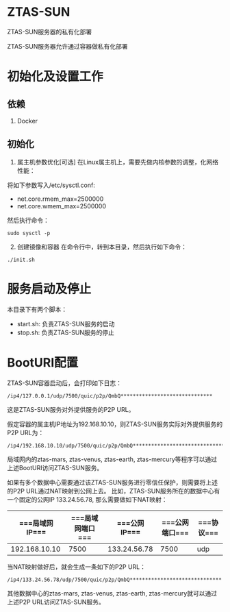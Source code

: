 # ZTAS-SUN
ZTAS-SUN服务器的私有化部署

ZTAS-SUN服务器允许通过容器做私有化部署

# 初始化及设置工作
## 依赖
1. Docker

## 初始化

1. 属主机参数优化[可选]
在Linux属主机上，需要先做内核参数的调整，化网络性能：

将如下参数写入/etc/sysctl.conf:

- net.core.rmem_max=2500000
- net.core.wmem_max=2500000

然后执行命令：

```
sudo sysctl -p
```

2. 创建镜像和容器
在命令行中，转到本目录，然后执行如下命令：
```
./init.sh
```

# 服务启动及停止

本目录下有两个脚本：

- start.sh: 负责ZTAS-SUN服务的启动
- stop.sh: 负责ZTAS-SUN服务的停止

# BootURI配置

ZTAS-SUN容器启动后，会打印如下日志：

```
/ip4/127.0.0.1/udp/7500/quic/p2p/QmbQ******************************
```

这是ZTAS-SUN服务对外提供服务的P2P URL。

假定容器的属主机IP地址为192.168.10.10，则ZTAS-SUN服务实际对外提供服务的P2P URL为：

```
/ip4/192.168.10.10/udp/7500/quic/p2p/QmbQ******************************
```

局域网内的ztas-mars, ztas-venus, ztas-earth, ztas-mercury等程序可以通过上述BootURI访问ZTAS-SUN服务。

如果有多个数据中心需要通过该ZTAS-SUN服务进行零信任保护，则需要将上述的P2P URL通过NAT映射到公网上去。
比如，ZTAS-SUN服务所在的数据中心有一个固定的公网IP 133.24.56.78, 那么需要做如下NAT映射：

|===局域网IP===|===局域网端口===|===公网IP===|===公网端口===|===协议===|
|-------------|----------|-------------|-------------|-------------|
| 192.168.10.10| 7500 | 133.24.56.78 | 7500 |udp|

当NAT映射做好后，就会生成一条如下的P2P URL：

```
/ip4/133.24.56.78/udp/7500/quic/p2p/QmbQ******************************
```

其他数据中心的ztas-mars, ztas-venus, ztas-earth, ztas-mercury就可以通过上述P2P URL访问ZTAS-SUN服务。
